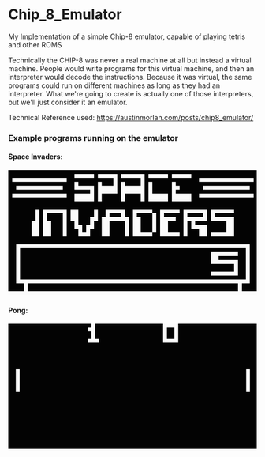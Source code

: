 # Chip_8_Emulator
My Implementation of a simple Chip-8 emulator, capable of playing tetris and other ROMS

Technically the CHIP-8 was never a real machine at all but instead a virtual machine. People would write programs for this virtual machine, and then an interpreter would decode the instructions. Because it was virtual, the same programs could run on different machines as long as they had an interpreter. What we're going to create is actually one of those interpreters, but we'll just consider it an emulator.

Technical Reference used: https://austinmorlan.com/posts/chip8_emulator/

### Example programs running on the emulator

#### Space Invaders:
![](https://github.com/ActualHomTanks/gifs/blob/main/chip81.gif)

#### Pong:
![](https://github.com/ActualHomTanks/gifs/blob/main/chip82.gif)
